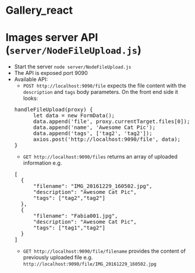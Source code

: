 # Gallery_react

# Images server API (`server/NodeFileUpload.js`)
* Start the server `node server/NodeFileUpload.js`
* The API is exposed port 9090
* Available API:
  * `POST http://localhost:9090/file` expects the file content with the `description` and `tags` body parameters. On the front end side it looks: 
  <pre>
  handleFileUpload(proxy) {
        let data = new FormData();
        data.append('file', proxy.currentTarget.files[0]);
        data.append('name', 'Awesome Cat Pic');
        data.append('tags', ['tag2', 'tag2']);
        axios.post('http://localhost:9090/file', data);
  }
  </pre>
  * `GET http://localhost:9090/files` returns an array of uploaded information e.g. 
  <pre>
  [
    {
        "filename": "IMG_20161229_160502.jpg",
        "description": "Awesome Cat Pic",
        "tags": ["tag2","tag2"]
    },
    {
        "filename": "Fabia001.jpg",
        "description": "Awesome Cat Pic",
        "tags": ["tag1","tag2"]
    }
  ]
  </pre>
  * `GET http://localhost:9090/file/filename` provides the content of previously uploaded file e.g. `http://localhost:9090/file/IMG_20161229_160502.jpg`
